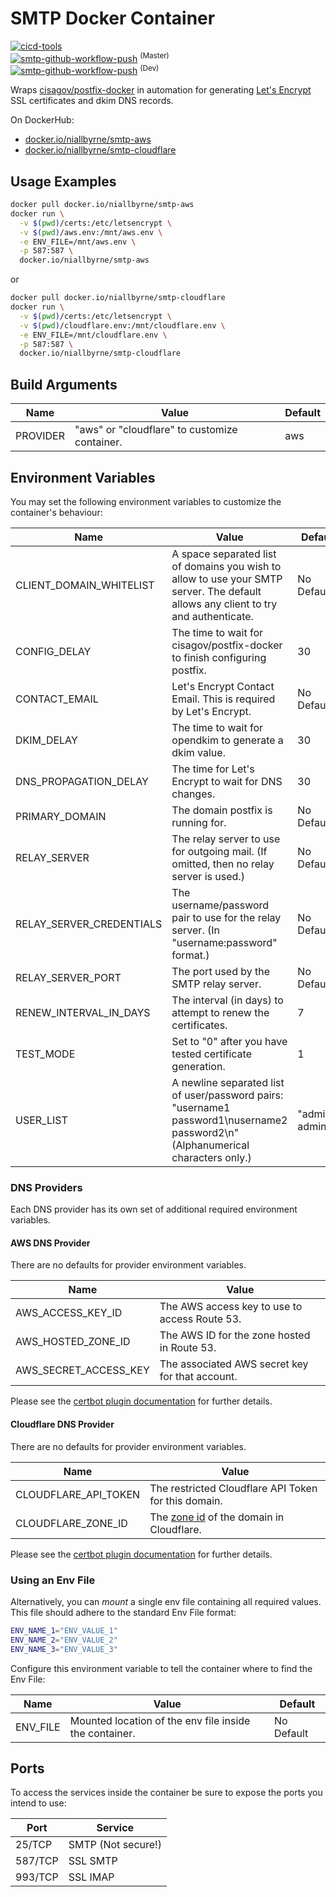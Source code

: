 # SMTP Docker Container

[![cicd-tools](https://img.shields.io/badge/ci/cd:-cicd_tools-blue)](https://github.com/cicd-tools-org/cicd-tools)<br />
[![smtp-github-workflow-push](https://github.com/niallbyrne-ca/smtp/actions/workflows/workflow-push.yml/badge.svg?branch=master)](https://github.com/niallbyrne-ca/smtp/actions/workflows/workflow-push.yml) <sup>(Master)</sup><br />
[![smtp-github-workflow-push](https://github.com/niallbyrne-ca/smtp/actions/workflows/workflow-push.yml/badge.svg?branch=dev)](https://github.com/niallbyrne-ca/smtp/actions/workflows/workflow-push.yml) <sup>(Dev)</sup><br />

Wraps [cisagov/postfix-docker](https://github.com/cisagov/postfix-docker) in automation for generating [Let's Encrypt](https://letsencrypt.org/) SSL certificates and dkim DNS records.

On DockerHub:

- [docker.io/niallbyrne/smtp-aws](https://hub.docker.com/r/niallbyrne/smtp-aws)
- [docker.io/niallbyrne/smtp-cloudflare](https://hub.docker.com/r/niallbyrne/smtp-cloudflare)

## Usage Examples

```bash
docker pull docker.io/niallbyrne/smtp-aws
docker run \
  -v $(pwd)/certs:/etc/letsencrypt \
  -v $(pwd)/aws.env:/mnt/aws.env \
  -e ENV_FILE=/mnt/aws.env \
  -p 587:587 \
  docker.io/niallbyrne/smtp-aws
```

or

```bash
docker pull docker.io/niallbyrne/smtp-cloudflare
docker run \
  -v $(pwd)/certs:/etc/letsencrypt \
  -v $(pwd)/cloudflare.env:/mnt/cloudflare.env \
  -e ENV_FILE=/mnt/cloudflare.env \
  -p 587:587 \
  docker.io/niallbyrne/smtp-cloudflare
```

## Build Arguments

| Name     | Value                                         | Default |
|----------|-----------------------------------------------|---------|
| PROVIDER | "aws" or "cloudflare" to customize container. | aws     |

## Environment Variables

You may set the following environment variables to customize the container's behaviour:

| Name                     | Value                                                                                                                                     | Default         |
|--------------------------|-------------------------------------------------------------------------------------------------------------------------------------------|-----------------|
| CLIENT_DOMAIN_WHITELIST  | A space separated list of domains you wish to allow to use your SMTP server.  The default allows any client to try and authenticate.      | No Default      |
| CONFIG_DELAY             | The time to wait for cisagov/postfix-docker to finish configuring postfix.                                                                | 30              |
| CONTACT_EMAIL            | Let's Encrypt Contact Email.  This is required by Let's Encrypt.                                                                          | No Default      |
| DKIM_DELAY               | The time to wait for opendkim to generate a dkim value.                                                                                   | 30              |
| DNS_PROPAGATION_DELAY    | The time for Let's Encrypt to wait for DNS changes.                                                                                       | 30              |
| PRIMARY_DOMAIN           | The domain postfix is running for.                                                                                                        | No Default      |
| RELAY_SERVER             | The relay server to use for outgoing mail. (If omitted, then no relay server is used.)                                                    | No Default      |
| RELAY_SERVER_CREDENTIALS | The username/password pair to use for the relay server. (In "username:password" format.)                                                  | No Default      |
| RELAY_SERVER_PORT        | The port used by the SMTP relay server.                                                                                                   | No Default      |
| RENEW_INTERVAL_IN_DAYS   | The interval (in days) to attempt to renew the certificates.                                                                              | 7               |
| TEST_MODE                | Set to "0" after you have tested certificate generation.                                                                                  | 1               |
| USER_LIST                | A newline separated list of user/password pairs:<br />"username1 password1\nusername2 password2\n"<br />(Alphanumerical characters only.) | "admin admin\n" |

### DNS Providers

Each DNS provider has its own set of additional required environment variables.

#### AWS DNS Provider

There are no defaults for provider environment variables.

| Name                  | Value                                           |
|-----------------------|-------------------------------------------------|
| AWS_ACCESS_KEY_ID     | The AWS access key to use to access Route 53.   |
| AWS_HOSTED_ZONE_ID    | The AWS ID for the zone hosted in Route 53.     |
| AWS_SECRET_ACCESS_KEY | The associated AWS secret key for that account. |

Please see the [certbot plugin documentation](https://certbot-dns-route53.readthedocs.io/en/stable/) for further details.

#### Cloudflare DNS Provider

There are no defaults for provider environment variables.

| Name                 | Value                                                                                                                       |
|----------------------|-----------------------------------------------------------------------------------------------------------------------------|
| CLOUDFLARE_API_TOKEN | The restricted Cloudflare API Token for this domain.                                                                        |
| CLOUDFLARE_ZONE_ID   | The [zone id](https://developers.cloudflare.com/fundamentals/setup/find-account-and-zone-ids/) of the domain in Cloudflare. |

Please see the [certbot plugin documentation](https://certbot-dns-cloudflare.readthedocs.io/en/stable/) for further details.

### Using an Env File

Alternatively, you can *mount* a single env file containing all required values.
This file should adhere to the standard Env File format:

```bash
ENV_NAME_1="ENV_VALUE_1"
ENV_NAME_2="ENV_VALUE_2"
ENV_NAME_3="ENV_VALUE_3"
```

Configure this environment variable to tell the container where to find the Env File:

| Name     | Value                                                  | Default    |
|----------|--------------------------------------------------------|------------|
| ENV_FILE | Mounted location of the env file inside the container. | No Default |

## Ports

To access the services inside the container be sure to expose the ports you intend to use:

| Port    | Service            |
|---------|--------------------|
| 25/TCP  | SMTP (Not secure!) |
| 587/TCP | SSL SMTP           |
| 993/TCP | SSL IMAP           |
